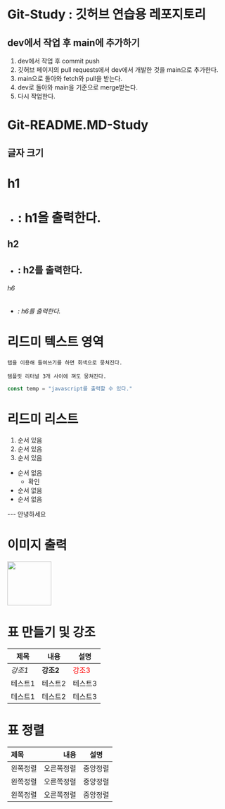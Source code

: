 # Git-Study : 깃허브 연습용 레포지토리 #


## dev에서 작업 후 main에 추가하기
1. dev에서 작업 후 commit push
2. 깃허브 페이지의 pull requests에서 dev에서 개발한 것을 main으로 추가한다.
3. main으로 돌아와 fetch와 pull을 받는다.
4. dev로 돌아와 main을 기준으로 merge받는다.
5. 다시 작업한다.



# Git-README.MD-Study
## 글자 크기
# h1
- # : h1을 출력한다.
## h2
- ## : h2를 출력한다.
###### h6
- ###### : h6를 출력한다.

# 리드미 텍스트 영역
	탭을 이용해 들여쓰기를 하면 회색으로 뭉쳐진다.

```
템플릿 리터널 3개 사이에 껴도 뭉쳐진다.
```

```javascript
const temp = "javascript를 출력할 수 있다."
```

# 리드미 리스트
1. 순서 있음
2. 순서 있음
3. 순서 있음

- 순서 없음
  - 확인
- 순서 없음
- 순서 없음

--- 안녕하세요

# 이미지 출력
<img src="[https://flyclipart.com/thumb2/github-octocat-logo-vector-png-transparent-github-octocat-logo-813530.png](https://www.pngitem.com/pimgs/m/562-5621699_github-logo-png-github-octocat-transparent-png.png)" width="100px"></img>

# 표 만들기 및 강조
|제목|내용|설명|
|------|---|---|
|*강조1*|**강조2**|<span style="color:red">강조3</span>|
|테스트1|테스트2|테스트3|
|테스트1|테스트2|테스트3|

# 표 정렬
|제목|내용|설명|
|:---|---:|:---:|
|왼쪽정렬|오른쪽정렬|중앙정렬|
|왼쪽정렬|오른쪽정렬|중앙정렬|
|왼쪽정렬|오른쪽정렬|중앙정렬|
